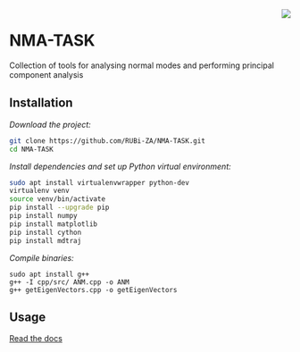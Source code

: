 <img src="https://api.travis-ci.com/michaelglenister/NMA-TASK.svg?token=zTmqpAXFeCMTdzy6XBH7&branch=master" align="right">

# NMA-TASK

Collection of tools for analysing normal modes and performing principal component analysis

## Installation

*Download the project:*
```bash
git clone https://github.com/RUBi-ZA/NMA-TASK.git
cd NMA-TASK
```
*Install dependencies and set up Python virtual environment:*
```bash
sudo apt install virtualenvwrapper python-dev 
virtualenv venv
source venv/bin/activate
pip install --upgrade pip
pip install numpy
pip install matplotlib
pip install cython
pip install mdtraj
```
*Compile binaries:*
```
sudo apt install g++
g++ -I cpp/src/ ANM.cpp -o ANM
g++ getEigenVectors.cpp -o getEigenVectors

```

## Usage

[Read the docs](http://nma-task.readthedocs.io/en/latest/index.html)
